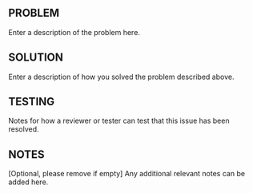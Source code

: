 ## PROBLEM
Enter a description of the problem here.

## SOLUTION
Enter a description of how you solved the problem described above.

## TESTING
Notes for how a reviewer or tester can test that this issue has been resolved.

## NOTES
[Optional, please remove if empty] Any additional relevant notes can be added here.
